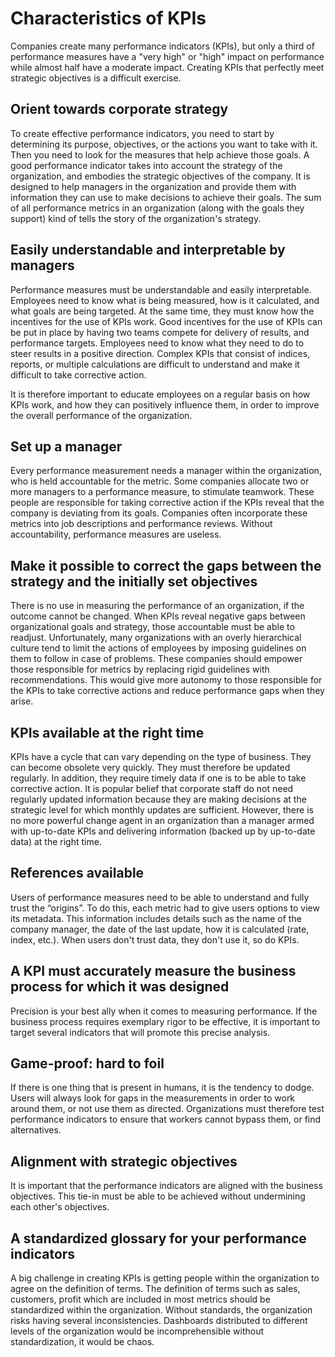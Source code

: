 # Characteristics of KPIs

Companies create many performance indicators (KPIs), but only a third of performance measures have a "very high" or "high" impact on performance while almost half have a moderate impact. Creating KPIs that perfectly meet strategic objectives is a difficult exercise.

## Orient towards corporate strategy

To create effective performance indicators, you need to start by determining its purpose, objectives, or the actions you want to take with it. Then you need to look for the measures that help achieve those goals. A good performance indicator takes into account the strategy of the organization, and embodies the strategic objectives of the company. It is designed to help managers in the organization and provide them with information they can use to make decisions to achieve their goals. The sum of all performance metrics in an organization (along with the goals they support) kind of tells the story of the organization's strategy.

## Easily understandable and interpretable by managers

Performance measures must be understandable and easily interpretable. Employees need to know what is being measured, how is it calculated, and what goals are being targeted. At the same time, they must know how the incentives for the use of KPIs work. Good incentives for the use of KPIs can be put in place by having two teams compete for delivery of results, and performance targets. Employees need to know what they need to do to steer results in a positive direction. Complex KPIs that consist of indices, reports, or multiple calculations are difficult to understand and make it difficult to take corrective action.

It is therefore important to educate employees on a regular basis on how KPIs work, and how they can positively influence them, in order to improve the overall performance of the organization.

## Set up a manager

Every performance measurement needs a manager within the organization, who is held accountable for the metric. Some companies allocate two or more managers to a performance measure, to stimulate teamwork. These people are responsible for taking corrective action if the KPIs reveal that the company is deviating from its goals. Companies often incorporate these metrics into job descriptions and performance reviews. Without accountability, performance measures are useless.

## Make it possible to correct the gaps between the strategy and the initially set objectives

There is no use in measuring the performance of an organization, if the outcome cannot be changed. When KPIs reveal negative gaps between organizational goals and strategy, those accountable must be able to readjust. Unfortunately, many organizations with an overly hierarchical culture tend to limit the actions of employees by imposing guidelines on them to follow in case of problems. These companies should empower those responsible for metrics by replacing rigid guidelines with recommendations. This would give more autonomy to those responsible for the KPIs to take corrective actions and reduce performance gaps when they arise.

## KPIs available at the right time

KPIs have a cycle that can vary depending on the type of business. They can become obsolete very quickly. They must therefore be updated regularly. In addition, they require timely data if one is to be able to take corrective action. It is popular belief that corporate staff do not need regularly updated information because they are making decisions at the strategic level for which monthly updates are sufficient. However, there is no more powerful change agent in an organization than a manager armed with up-to-date KPIs and delivering information (backed up by up-to-date data) at the right time.

## References available

Users of performance measures need to be able to understand and fully trust the “origins”. To do this, each metric had to give users options to view its metadata. This information includes details such as the name of the company manager, the date of the last update, how it is calculated (rate, index, etc.). When users don't trust data, they don't use it, so do KPIs.

## A KPI must accurately measure the business process for which it was designed

Precision is your best ally when it comes to measuring performance. If the business process requires exemplary rigor to be effective, it is important to target several indicators that will promote this precise analysis.

## Game-proof: hard to foil

If there is one thing that is present in humans, it is the tendency to dodge. Users will always look for gaps in the measurements in order to work around them, or not use them as directed. Organizations must therefore test performance indicators to ensure that workers cannot bypass them, or find alternatives.

## Alignment with strategic objectives

It is important that the performance indicators are aligned with the business objectives. This tie-in must be able to be achieved without undermining each other's objectives.

## A standardized glossary for your performance indicators

A big challenge in creating KPIs is getting people within the organization to agree on the definition of terms. The definition of terms such as sales, customers, profit which are included in most metrics should be standardized within the organization. Without standards, the organization risks having several inconsistencies. Dashboards distributed to different levels of the organization would be incomprehensible without standardization, it would be chaos.